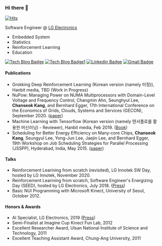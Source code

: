 ### Hi there 👋

[![Hits](https://hits.seeyoufarm.com/api/count/incr/badge.svg?url=https%3A%2F%2Fgithub.com%2Fgoodboychan&count_bg=%233D81C8&title_bg=%23555555&icon=&icon_color=%23E7E7E7&title=hits&edge_flat=false)](https://hits.seeyoufarm.com)

Software Engineer @ [LG Electronics](https://www.lge.co.kr/)

- Embedded System
- Statistics
- Reinforcement Learning
- Education

[![Tech Blog Badge](http://img.shields.io/badge/-Tech%20blog-black?style=flat-square&logo=github&link=https://goodboychan.github.io/chans_jupyter/)](https://goodboychan.github.io/chans_jupyter/)
[![Tech Blog Badge1](http://img.shields.io/badge/-Tech%20blog-black?style=flat-square&logo=blogger&link=https://talkingaboutme.tistory.com/)](https://talkingaboutme.tistory.com/)
[![Linkedin Badge](https://img.shields.io/badge/-LinkedIn-blue?style=flat-square&logo=Linkedin&logoColor=white&link=https://www.linkedin.com/in/chanseokk/)](https://www.linkedin.com/in/chanseokk/)
[![Gmail Badge](https://img.shields.io/badge/Gmail-d14836?style=flat-square&logo=Gmail&logoColor=white&link=mailto:kcsgoodboy@gmail.com)](mailto:kcsgoodboy@gmail.com)

#### Publications
- Grokking Deep Reinforcement Learning (Korean version (namely 미정)), Hanbit media, TBD (Work in Progress)
- NuPow: Managing Power on NUMA Multiprocessors with Domain-Level Voltage and Frequency Control, Changmin Ahn, Seunghyul Lee, **Chanseok Kang**, and Bernhard Egger, 17th International Conference on the Economics of Grids, Clouds, Systems and Services (GECON), September 2020. ([paper](https://csap.snu.ac.kr/sites/default/files/papers/2020.GECON.Ahn.NuPow.Managing%20Power%20on%20NUMA%20Multiprocessors%20with%20Domain-Level%20Voltage%20and%20Frequency%20Control.pdf))
- Machine Learning with Tensorflow (Korean version (namely 텐서플로를 활용한 머신러닝) - Reviewer), Hanbit media, Feb 2019. ([Book](https://www.hanbit.co.kr/store/books/look.php?p_code=B8108682495))
- Scheduling for Better Energy Efficiency on Many-core Chips, **Chanseok Kang**, Seungyul Lee, Yong-Jun Lee, Jaejin Lee, and Bernhard Egger, 19th Workshop on Job Scheduling Strategies for Parallel Processing (JSSPP), Hyderabad, India, May 2015. ([paper](http://www.cs.huji.ac.il/~feit/parsched/jsspp15/p6-kang.pdf))

#### Talks

- Reinforcement Learining from scratch (revisited), LG Innotek SW Day, hosted by LG Innotek, November 2020. 
- Reinforcement Learining from scratch, Software Engineer's Energizing Day (SEED), hosted by LG Electronics, July 2018. ([Press](https://live.lge.co.kr/seed2018/))
- Basic NUI Programming with Microsoft Kinect, University of Seoul, October 2012. 

#### Honors & Awards

- AI Specialist, LG Electronics, 2019 ([Press](https://live.lge.co.kr/lg_ai_specialist_1020/))
- Semi-Finalist at Imagine Cup Kinect Fun Lab, 2012
- Excellent Researcher Award, Ulsan National Institute of Science and Technology, 2011
- Excellent Teaching Assistant Award, Chung-Ang University, 2011
 
<!--
**goodboychan/goodboychan** is a ✨ _special_ ✨ repository because its `README.md` (this file) appears on your GitHub profile.

Here are some ideas to get you started:

- 🔭 I’m currently working on ...
- 🌱 I’m currently learning ...
- 👯 I’m looking to collaborate on ...
- 🤔 I’m looking for help with ...
- 💬 Ask me about ...
- 📫 How to reach me: ...
- 😄 Pronouns: ...
- ⚡ Fun fact: ...
-->
